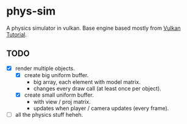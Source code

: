 # phys-sim

A physics simulator in vulkan. Base engine based mostly from [Vulkan
Tutorial](https://vulkan-tutorial.com).

## TODO
 - [x] render multiple objects.
     - [x] create big uniform buffer.
         - big array, each element with model matrix.
         - changes every draw call (at least once per object).
     - [x] create small uniform buffer.
         - with view / proj matrix.
         - updates when player / camera updates (every frame).

 - [ ] all the physics stuff heheh.

